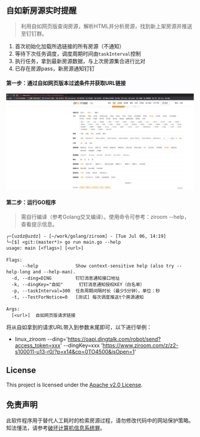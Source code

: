 ## 自如新房源实时提醒

> 利用自如网页版查询房源，解析HTML并分析房源，找到新上架房源并推送至钉钉群。

1. 首次初始化加载所选链接的所有房源（不通知）
2. 等待下次任务调度，调度周期时间由`taskInterval`控制
3. 执行任务，拿到最新房源数据，与上次房源集合进行比对
4. 已存在房源pass，新房源通知钉钉

#### 第一步：通过自如网页版本过滤条件并获取URL链接

![](images/964E6B93-FF17-42B1-8531-F77D79DDAF44.png)

#### 第二步：运行GO程序

> 需自行编译（参考Golang交叉编译）。使用命令可参考：ziroom --help，查看提示信息。


```shell script
┌─[uzdz@uzdz] - [~/work/golang/ziroom] - [Tue Jul 06, 14:19]
└─[$] <git:(master*)> go run main.go --help                                                                                                                                                                                              
usage: main [<flags>] [<url>]

Flags:
      --help              Show context-sensitive help (also try --help-long and --help-man).
  -d, --ding=DING         钉钉消息通知接口地址
  -k, --dingKey="自如"      钉钉消息通知授权KEY（白名单）
  -p, --taskInterval=300  任务周期间隔时长（最少5分钟），单位：秒
  -t, --TestForNotice=0   [测试] 每次调度推送t个房源通知

Args:
  [<url>]  自如网页版请求链接
```

将从自如拿到的请求URL带入到参数末尾即可，以下进行举例：

* linux_ziroom --ding='https://oapi.dingtalk.com/robot/send?access_token=xxx' --dingKey=xxx 'https://www.ziroom.com/z/z2-s100011-u13-r0/?p=x14&cp=0TO4500&isOpen=1'

## License

This project is licensed under the [Apache v2.0 License](https://github.com/apache/skywalking-cli/blob/master/LICENSE).

## 免责声明

此软件程序用于替代人工耗时的检索房源过程，请勿修改代码中的网站保护策略。知法懂法，请参考[破坏计算机信息系统罪](https://www.66law.cn/zuiming/276.aspx)。